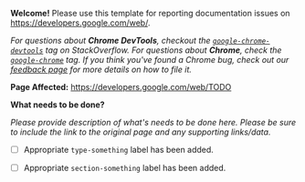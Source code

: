 **Welcome!** Please use this template for reporting documentation issues on https://developers.google.com/web/.

_For questions about **Chrome DevTools**, checkout the
[`google-chrome-devtools`](https://stackoverflow.com/questions/tagged/google-chrome-devtools) tag on StackOverflow.
For questions about **Chrome**, check the [`google-chrome`](https://stackoverflow.com/questions/tagged/google-chrome)
tag. If you think you've found a Chrome bug, check out our 
[feedback page](https://developers.google.com/web/feedback/#how-to-file-a-good-bug) for more details on how to file it._



**Page Affected:** https://developers.google.com/web/TODO

**What needs to be done?**

_Please provide description of what's needs to be done here. Please be sure to include the link to the original page
and any supporting links/data._

- [ ] Appropriate `type-something` label has been added.
- [ ] Appropriate `section-something` label has been added.

